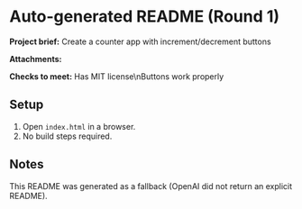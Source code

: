 # Auto-generated README (Round 1)

**Project brief:** Create a counter app with increment/decrement buttons

**Attachments:**


**Checks to meet:**
Has MIT license\nButtons work properly

## Setup
1. Open `index.html` in a browser.
2. No build steps required.

## Notes
This README was generated as a fallback (OpenAI did not return an explicit README).